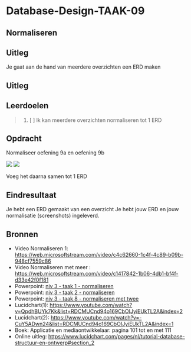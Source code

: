 # Database-Design-TAAK-09

## Normaliseren

## Uitleg
Je gaat aan de hand van meerdere overzichten een ERD maken


## Uitleg

## Leerdoelen
> 1. [ ] Ik kan meerdere overzichten normaliseren tot 1 ERD

## Opdracht
Normaliseer oefening 9a en oefening 9b

<img src="https://raw.githubusercontent.com/ROC-van-Amsterdam-College-Amstelland/DATABASE-DESIGN/master/niveau3/taak09/oefening 9a.png">

<img src="https://raw.githubusercontent.com/ROC-van-Amsterdam-College-Amstelland/DATABASE-DESIGN/master/niveau3/taak09/oefening 9b.png">

Voeg het daarna samen tot 1 ERD

## Eindresultaat

Je hebt een ERD gemaakt van een overzicht
Je hebt jouw ERD en jouw normalisatie (screenshots) ingeleverd.

## Bronnen
- Video Normaliseren 1: https://web.microsoftstream.com/video/c4c62660-1c4f-4c89-b09b-948cf7559c86 
- Video Normaliseren met meer : https://web.microsoftstream.com/video/c1417842-1b06-4db1-bf4f-d33e42f0f181  
- Powerpoint: <a href="https://github.com/ROC-van-Amsterdam-College-Amstelland/DATABASE-DESIGN/blob/master/niveau3/taak01/niv 3 - taak 1 - normaliseren.pdf">niv 3 - taak 1 - normaliseren</a>  
- Powerpoint: <a href="https://github.com/ROC-van-Amsterdam-College-Amstelland/DATABASE-DESIGN/blob/master/niveau3/taak02/niv 3 - taak 2 - normaliseren.pdf">niv 3 - taak 2 - normaliseren</a>  
- Powerpoint: <a href="https://github.com/ROC-van-Amsterdam-College-Amstelland/DATABASE-DESIGN/blob/master/niveau3/taak08/niv 3 - taak 8 - normaliseren met twee.pdf">niv 3 - taak 8 - normaliseren met twee</a>  
- Lucidchart(1): https://www.youtube.com/watch?v=QpdhBUYk7Kk&list=RDCMUCnd94o169CbOIJyiEUkTL2A&index=2  
- Lucidchart(2): https://www.youtube.com/watch?v=-CuY5ADwn24&list=RDCMUCnd94o169CbOIJyiEUkTL2A&index=1  
- Boek: Applicatie en mediaontwikkelaar: pagina 101 tot en met 111  
- Online uitleg: https://www.lucidchart.com/pages/nl/tutorial-database-structuur-en-ontwerp#section_2  

